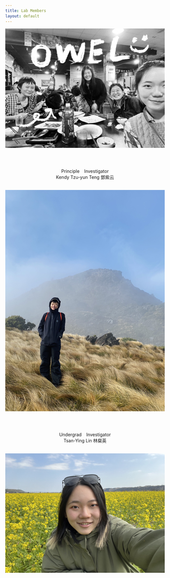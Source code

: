 ```yaml
---
title: Lab Members
layout: default
---
```



![owel_photo](owel_photo.JPG)

<br/><br/>

<center> Principle &ensp; Investigator </center>
<center> Kendy Tzu-yun Teng 鄧紫云 </center><br/>

![PI_photo](PI_photo.jpeg)
 
<br/><br/>

<center>Undergrad &ensp; Investigator </center>
<center>Tsan-Ying Lin 林粲英 </center><br/>

![Tsan_photo](Tsan_photo.jpg)

<br/><br/>
